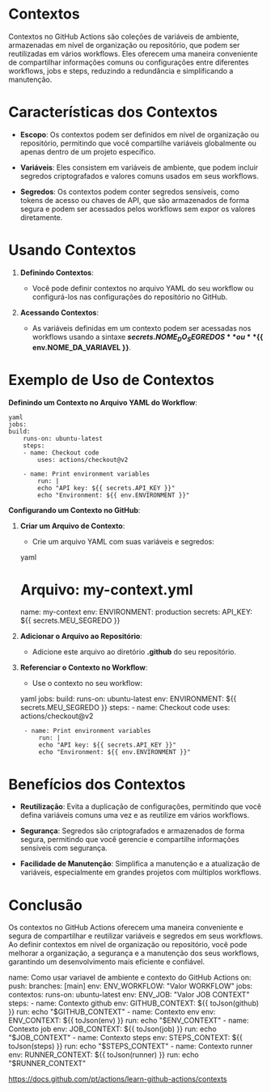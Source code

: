 # Contextos

Contextos no GitHub Actions são coleções de variáveis ​​de ambiente, armazenadas em nível de organização ou repositório, que podem ser reutilizadas em vários workflows. Eles oferecem uma maneira conveniente de compartilhar informações comuns ou configurações entre diferentes workflows, jobs e steps, reduzindo a redundância e simplificando a manutenção.

# Características dos Contextos

- **Escopo**: Os contextos podem ser definidos em nível de organização ou repositório, permitindo que você compartilhe variáveis globalmente ou apenas dentro de um projeto específico.

- **Variáveis**: Eles consistem em variáveis de ambiente, que podem incluir segredos criptografados e valores comuns usados em seus workflows.

- **Segredos**: Os contextos podem conter segredos sensíveis, como tokens de acesso ou chaves de API, que são armazenados de forma segura e podem ser acessados ​​pelos workflows sem expor os valores diretamente.

# Usando Contextos

1. **Definindo Contextos**:
    - Você pode definir contextos no arquivo YAML do seu workflow ou configurá-los nas configurações do repositório no GitHub.

2. **Acessando Contextos**:
    - As variáveis definidas em um contexto podem ser acessadas nos workflows usando a sintaxe **${{ secrets.NOME_DO_SEGREDOS }}** ou **${{ env.NOME_DA_VARIAVEL }}**.

# Exemplo de Uso de Contextos
**Definindo um Contexto no Arquivo YAML do Workflow**:

    yaml
    jobs:
    build:
        runs-on: ubuntu-latest
        steps:
        - name: Checkout code
            uses: actions/checkout@v2

        - name: Print environment variables
            run: |
            echo "API key: ${{ secrets.API_KEY }}"
            echo "Environment: ${{ env.ENVIRONMENT }}"

**Configurando um Contexto no GitHub**:

1. **Criar um Arquivo de Contexto**:
    - Crie um arquivo YAML com suas variáveis e segredos:

    yaml
    # Arquivo: my-context.yml
    name: my-context
    env:
        ENVIRONMENT: production
    secrets:
    API_KEY: ${{ secrets.MEU_SEGREDO }}

2. **Adicionar o Arquivo ao Repositório**:

    - Adicione este arquivo ao diretório **.github** do seu repositório.

3. **Referenciar o Contexto no Workflow**:

    - Use o contexto no seu workflow:

    yaml
    jobs:
    build:
        runs-on: ubuntu-latest
        env:
        ENVIRONMENT: ${{ secrets.MEU_SEGREDO }}
        steps:
        - name: Checkout code
            uses: actions/checkout@v2

        - name: Print environment variables
            run: |
            echo "API key: ${{ secrets.API_KEY }}"
            echo "Environment: ${{ env.ENVIRONMENT }}"

# Benefícios dos Contextos

- **Reutilização**: Evita a duplicação de configurações, permitindo que você defina variáveis comuns uma vez e as reutilize em vários workflows.

- **Segurança**: Segredos são criptografados e armazenados de forma segura, permitindo que você gerencie e compartilhe informações sensíveis com segurança.

- **Facilidade de Manutenção**: Simplifica a manutenção e a atualização de variáveis, especialmente em grandes projetos com múltiplos workflows.

# Conclusão

Os contextos no GitHub Actions oferecem uma maneira conveniente e segura de compartilhar e reutilizar variáveis e segredos em seus workflows. Ao definir contextos em nível de organização ou repositório, você pode melhorar a organização, a segurança e a manutenção dos seus workflows, garantindo um desenvolvimento mais eficiente e confiável.

name: Como usar variavel de ambiente e contexto do GitHub Actions
on:
    push:
        branches: [main]
env:
  ENV_WORKFLOW: "Valor WORKFLOW"
jobs:
  contextos:
    runs-on: ubuntu-latest
    env:
        ENV_JOB: "Valor JOB CONTEXT"
    steps:
      - name: Contexto github
        env:
          GITHUB_CONTEXT: ${{ toJson(github) }}
        run: echo "$GITHUB_CONTEXT"
      - name: Contexto env
        env:
          ENV_CONTEXT: ${{ toJson(env) }}
        run: echo "$ENV_CONTEXT"
      - name: Contexto job
        env:
          JOB_CONTEXT: ${{ toJson(job) }}
        run: echo "$JOB_CONTEXT"
      - name: Contexto steps
        env:
          STEPS_CONTEXT: ${{ toJson(steps) }}
        run: echo "$STEPS_CONTEXT"
      - name: Contexto runner
        env:
          RUNNER_CONTEXT: ${{ toJson(runner) }}
        run: echo "$RUNNER_CONTEXT"


https://docs.github.com/pt/actions/learn-github-actions/contexts